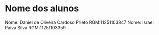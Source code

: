# Nome dos alunos


Nome: Daniel de Oliveira Cardoso Prieto RGM:11251103847
Nome: Israel Paiva Silva                RGM:11251103359
